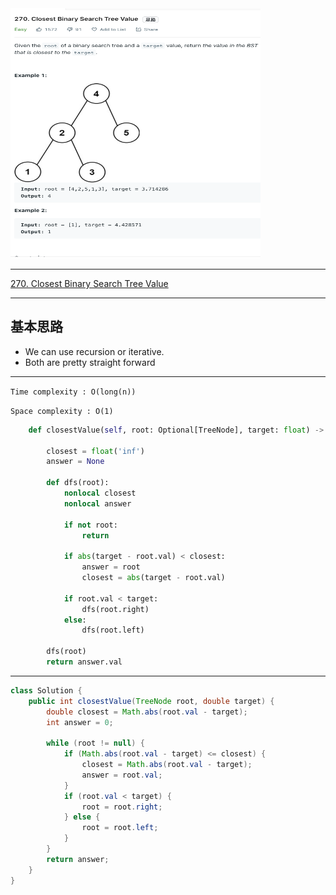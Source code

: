 <img src="2022-11-02-19-15-54.png" width="400" height="400"/>


___
[270. Closest Binary Search Tree Value](https://leetcode.com/problems/closest-binary-search-tree-value/)
___

## 基本思路
* We can use recursion or iterative.
* Both are pretty straight forward

___

`Time complexity : O(long(n))`

`Space complexity : O(1)`
```python
    def closestValue(self, root: Optional[TreeNode], target: float) -> int:
        
        closest = float('inf')
        answer = None
        
        def dfs(root):
            nonlocal closest
            nonlocal answer
            
            if not root:
                return
            
            if abs(target - root.val) < closest:
                answer = root
                closest = abs(target - root.val)
            
            if root.val < target:
                dfs(root.right)
            else:
                dfs(root.left)
            
        dfs(root)
        return answer.val
```

___

```java
class Solution {
    public int closestValue(TreeNode root, double target) {
        double closest = Math.abs(root.val - target);
        int answer = 0;
        
        while (root != null) {
            if (Math.abs(root.val - target) <= closest) {
                closest = Math.abs(root.val - target);
                answer = root.val;
            }
            if (root.val < target) {
                root = root.right;
            } else {
                root = root.left;
            }
        }
        return answer;
    }
}
```